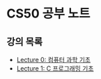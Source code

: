 # CS50 공부 노트

## 강의 목록

- [Lecture 0: 컴퓨터 과학 기초](./Lecture_0/lecture_0.md)
- [Lecture 1: C 프로그래밍 기초](./Lecture_1/lecture_1.md)
